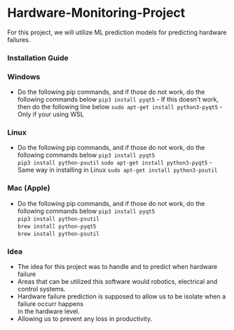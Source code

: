 # Hardware-Monitoring-Project
For this project, we will utilize ML prediction models for predicting hardware failures.


### Installation Guide

### Windows
* Do the following pip commands, and if those do not work, do the following commands below
`pip3 install pyqt5` - If this doesn't work, then do the following line below
`sudo apt-get install python3-pyqt5` - Only if your using WSL

### Linux
* Do the following pip commands, and if those do not work, do the following commands below
`pip3 install pyqt5` \
`pip3 install python-psutil`
`sudo apt-get install python3-pyqt5` - Same way in installing in Linux
`sudo apt-get install python3-psutil`

### Mac (Apple)
* Do the following pip commands, and if those do not work, do the following commands below
`pip3 install pyqt5` \
`pip3 install python-psutil` \
`brew install python-pyqt5` \
`brew install python-psutil`

### Idea
- The idea for this project was to handle and to predict when hardware failure
- Areas that can be utilized this software would robotics, electrical and control systems.
- Hardware failure prediction is supposed to allow us to be isolate when a failure occurr happens \
    in the hardware level.
- Allowing us to prevent any loss in productivity.
